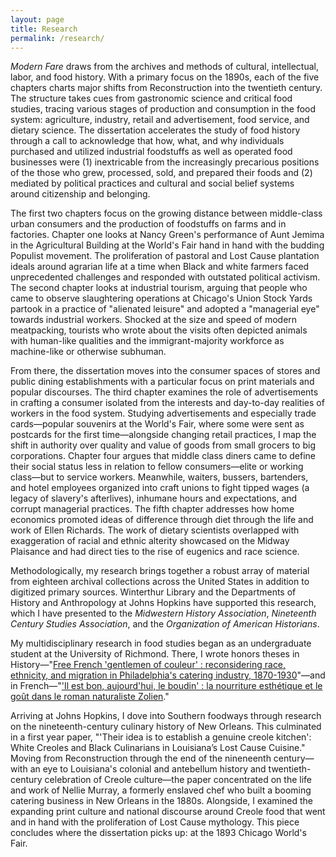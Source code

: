 ```yaml
---
layout: page
title: Research
permalink: /research/
---
```

*Modern Fare* draws from the archives and methods of cultural, intellectual, labor, and food history. With a primary focus on the 1890s, each of the five chapters charts major shifts from Reconstruction into the twentieth century. The structure takes cues from gastronomic science and critical food studies, tracing various stages of production and consumption in the food system: agriculture, industry, retail and advertisement, food service, and dietary science. The dissertation accelerates the study of food history through a call to acknowledge that how, what, and why individuals purchased and utilized industrial foodstuffs as well as operated food businesses were (1) inextricable from the increasingly precarious positions of the those who grew, processed, sold, and prepared their foods and (2) mediated by political practices and cultural and social belief systems around citizenship and belonging.  
  
The first two chapters focus on the growing distance between middle-class urban consumers and the production of foodstuffs on farms and in factories. Chapter one looks at Nancy Green's performance of Aunt Jemima in the Agricultural Building at the World's Fair hand in hand with the budding Populist movement. The proliferation of pastoral and Lost Cause plantation ideals around agrarian life at a time when Black and white farmers faced unprecedented challenges and responded with outstated political activism. The second chapter looks at industrial tourism, arguing that people who came to observe slaughtering operations at Chicago's Union Stock Yards partook in a practice of "alienated leisure" and adopted a "managerial eye" towards industrial workers. Shocked at the size and speed of modern meatpacking, tourists who wrote about the visits often depicted animals with human-like qualities and the immigrant-majority workforce as machine-like or otherwise subhuman.  
  
From there, the dissertation moves into the consumer spaces of stores and public dining establishments with a particular focus on print materials and popular discourses. The third chapter examines the role of advertisements in crafting a consumer isolated from the interests and day-to-day realities of workers in the food system. Studying advertisements and especially trade cards—popular souvenirs at the World's Fair, where some were sent as postcards for the first time—alongside changing retail practices, I map the shift in authority over quality and value of goods from small grocers to big corporations. Chapter four argues that middle class diners came to define their social status less in relation to fellow consumers—elite or working class—but to service workers. Meanwhile, waiters, bussers, bartenders, and hotel employees organized into craft unions to fight tipped wages (a legacy of slavery's afterlives), inhumane hours and expectations, and corrupt managerial practices. The fifth chapter addresses how home economics promoted ideas of difference through diet through the life and work of Ellen Richards. The work of dietary scientists overlapped with exaggeration of racial and ethnic alterity showcased on the Midway Plaisance and had direct ties to the rise of eugenics and race science.  
  
Methodologically, my research brings together a robust array of material from eighteen archival collections across the United States in addition to digitized primary sources. Winterthur Library and the Departments of History and Anthropology at Johns Hopkins have supported this research, which I have presented to the *Midwestern History Association*, *Nineteenth Century Studies Association*, and the *Organization of American Historians*.  
  
My multidisciplinary research in food studies began as an undergraduate student at the University of Richmond. There, I wrote honors theses in History—"[Free French 'gentlemen of couleur' : reconsidering race, ethnicity, and migration in Philadelphia's catering industry, 1870-1930](https://scholarship.richmond.edu/honors-theses/1412/)"—and in French—"['Il est bon, aujourd'hui, le boudin' : la nourriture esthétique et le goût dans le roman naturaliste Zolien](https://scholarship.richmond.edu/honors-theses/1413/)."
  
Arriving at Johns Hopkins, I dove into Southern foodways through research on the nineteenth-century culinary history of New Orleans. This culminated in a first year paper, "'Their idea is to establish a genuine creole kitchen': White Creoles and Black Culinarians in Louisiana’s Lost Cause Cuisine." Moving from Reconstruction through the end of the nineneenth century—with an eye to Louisiana's colonial and antebellum history and twentieth-century celebration of Creole culture—the paper concentrated on the life and work of Nellie Murray, a formerly enslaved chef who built a booming catering business in New Orleans in the 1880s. Alongside, I examined the expanding print culture and national discourse around Creole food that went and in hand with the proliferation of Lost Cause mythology. This piece concludes where the dissertation picks up: at the 1893 Chicago World's Fair.  